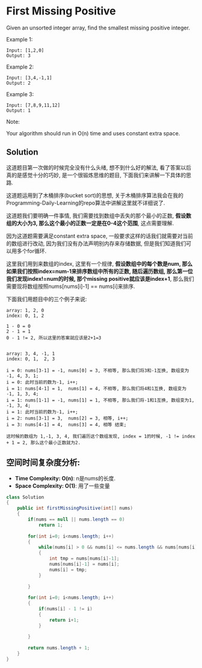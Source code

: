 # First Missing Positive

Given an unsorted integer array, find the smallest missing positive integer.

Example 1:

```
Input: [1,2,0]
Output: 3
```

Example 2:

```
Input: [3,4,-1,1]
Output: 2
```

Example 3:

```
Input: [7,8,9,11,12]
Output: 1
```

Note:

Your algorithm should run in O(n) time and uses constant extra space.

## Solution

这道题目第一次做的时候完全没有什么头绪, 想不到什么好的解法, 看了答案以后真的是感觉十分的巧妙, 是一个很锻炼思维的题目, 下面我们来讲解一下具体的思路.

这道题运用到了木桶排序(bucket sort)的思想, 关于木桶排序算法我会在我的Programming-Daily-Learning的repo算法中讲解这里就不详细说了.

这道题我们要明确一件事情, 我们需要找到数组中丢失的那个最小的正数, **假设数组的大小为3, 那么这个最小的正数一定是在0-4这个范围**, 这点需要理解.

因为这道题需要满足constant extra space, 一般要求这样的话我们就需要对当前的数组进行改动, 因为我们没有办法声明别内存来存储数据, 但是我们知道我们可以用多个for循环.

这里我们用到来数组的index, 这里有一个规律, **假设数组中的每个数是num, 那么如果我们按照index=num-1来排序数组中所有的正数, 随后遍历数组, 那么第一位我们发现index!=num的时候, 那个missing positive就应该是index+1**, 那么我们需要现将数组按照nums[nums[i]-1] == nums[i]来排序.

下面我们用题目中的三个例子来说:

```
array: 1, 2, 0
index: 0, 1, 2

1 - 0 = 0
2 - 1 = 1
0 - 1 != 2, 所以这里的答案就应该是2+1=3


array: 3, 4, -1, 1
index: 0, 1,  2, 3

i = 0: nums[3-1] = -1, nums[0] = 3, 不相等, 那么我们将3和-1互换, 数组变为 -1, 4, 3, 1;
i = 0: 此时当前的数为-1, i++;
i = 1: nums[4-1] = 1,  nums[1] = 4, 不相等, 那么我们将4和1互换, 数组变为 -1, 1, 3, 4;
i = 1: nums[1-1] = -1, nums[1] = 1, 不相等, 那么我们将-1和1互换, 数组变为1, -1, 3, 4;
i = 1: 此时当前的数为-1, i++;
i = 2: nums[3-1] = 3,  nums[2] = 3, 相等, i++;
i = 3: nums[4-1] = 4,  nums[3] = 4, 相等 结束;

这时候的数组为 1,-1, 3, 4, 我们遍历这个数组发现, index = 1的时候, -1 != index + 1 = 2, 那么这个最小正数就为2.
```

## 空间时间复杂度分析:

* **Time Complexity: O(n)**: n是nums的长度.
* **Space Complexity: O(1)**: 用了一些变量

```java
class Solution 
{
    public int firstMissingPositive(int[] nums) 
    {
        if(nums == null || nums.length == 0)
            return 1;
        
        for(int i=0; i<nums.length; i++)
        {
            while(nums[i] > 0 && nums[i] <= nums.length && nums[nums[i]-1] != nums[i])
            {
                int tmp = nums[nums[i]-1];
                nums[nums[i]-1] = nums[i];
                nums[i] = tmp;
            }
                
        }
        
        for(int i=0; i<nums.length; i++)
        {
            if(nums[i] - 1 != i)
            {
                return i+1;
            }
                
        }
        
        return nums.length + 1;
    }
}
```



